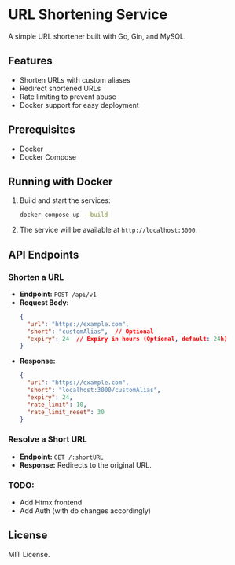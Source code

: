 # URL Shortening Service

A simple URL shortener built with Go, Gin, and MySQL.

## Features
- Shorten URLs with custom aliases
- Redirect shortened URLs
- Rate limiting to prevent abuse
- Docker support for easy deployment

## Prerequisites
- Docker
- Docker Compose

## Running with Docker

1. Build and start the services:
   ```sh
   docker-compose up --build
   ```
2. The service will be available at `http://localhost:3000`.

## API Endpoints

### Shorten a URL
- **Endpoint:** `POST /api/v1`
- **Request Body:**
  ```json
  {
    "url": "https://example.com",
    "short": "customAlias",  // Optional
    "expiry": 24  // Expiry in hours (Optional, default: 24h)
  }
  ```
- **Response:**
  ```json
  {
    "url": "https://example.com",
    "short": "localhost:3000/customAlias",
    "expiry": 24,
    "rate_limit": 10,
    "rate_limit_reset": 30
  }
  ```

### Resolve a Short URL
- **Endpoint:** `GET /:shortURL`
- **Response:** Redirects to the original URL.


### TODO:
- Add Htmx frontend
- Add Auth (with db changes accordingly)

## License
MIT License.

